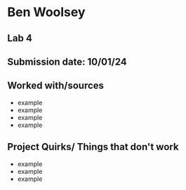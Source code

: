 # Ben Woolsey
## Lab 4
## Submission date: 10/01/24
## Worked with/sources 
* example
* example
* example
* example
## Project Quirks/ Things that don't work
* example
* example
* example
